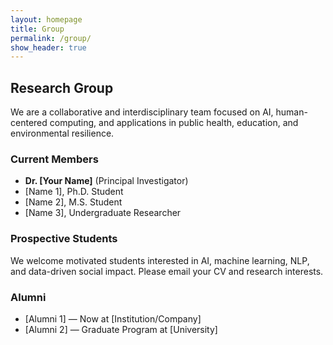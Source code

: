```yaml
---
layout: homepage
title: Group
permalink: /group/
show_header: true
---
```


## Research Group

We are a collaborative and interdisciplinary team focused on AI, human-centered computing, and applications in public health, education, and environmental resilience.

### Current Members

- **Dr. [Your Name]** (Principal Investigator)
- [Name 1], Ph.D. Student
- [Name 2], M.S. Student
- [Name 3], Undergraduate Researcher

### Prospective Students

We welcome motivated students interested in AI, machine learning, NLP, and data-driven social impact. Please email your CV and research interests.

### Alumni

- [Alumni 1] — Now at [Institution/Company]
- [Alumni 2] — Graduate Program at [University]
